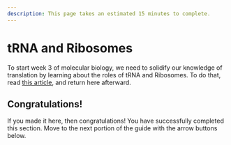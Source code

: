 ```yaml
---
description: This page takes an estimated 15 minutes to complete.
---
```


# tRNA and Ribosomes

To start week 3 of molecular biology, we need to solidify our knowledge of translation by learning about the roles of tRNA and Ribosomes. To do that, read [this article](https://www.khanacademy.org/science/biology/gene-expression-central-dogma/translation-polypeptides/a/trna-and-ribosomes), and return here afterward.

## Congratulations!

If you made it here, then congratulations! You have successfully completed this section. Move to the next portion of the guide with the arrow buttons below.

